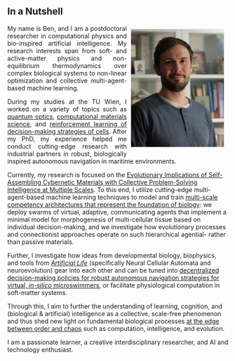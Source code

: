 ## In a Nutshell

<img style="float: right; width: 42%; padding: 10px;" src="img/portrait.png">

<p align="justify">
  My name is Ben, and I am a postdoctoral researcher in computational physics and bio-inspired artificial intelligence. My research interests span from soft- and active-matter physics and non-equilibrium thermodynamics over complex biological systems to non-linear optimization and collective multi-agent-based machine learning. 
</p>

<p align="justify">
  During my studies at the TU Wien, I worked on a variety of topics such as
  <a class="" target='blank' href="https://journals.aps.org/prl/abstract/10.1103/PhysRevLett.115.033601">quantum optics</a>, 
  <a class="" target='blank' href="https://pubs.acs.org/doi/abs/10.1021/acs.jctc.9b01251">computational materials science</a>, and
  <a class="" target='blank' href="https://www.pnas.org/content/118/19/e2019683118">reinforcement learning of decision-making strategies of cells</a>.
  After my PhD, my experience helped me conduct cutting-edge research with industrial partners in robust, biologically inspired autonomous navigation in maritime environments.

Currently, my research is focused on the <a class="" target='blank' href="https://doi.org/10.3390/e26070532">Evolutionary Implications of Self-Assembling Cybernetic Materials with Collective Problem-Solving Intelligence at Multiple Scales</a>. To this end, I utilize cutting-edge multi-agent-based machine learning techniques to model and train [multi-scale competency architectures that represent the foundation of biology](https://www.frontiersin.org/journals/systems-neuroscience/articles/10.3389/fnsys.2022.768201/full): we deploy swarms of virtual, adaptive, communicating agents that implement a minimal model for morphogenesis of multi-cellular tissue based on individual decision-making, and we investigate how evolutionary processes and connectionist approaches operate on such hierarchical agential- rather than passive materials.

Further, I investigate how ideas from developmental biology, biophysics, and tools from [_Artificial Life_](https://en.wikipedia.org/wiki/Artificial_life) (specifically Neural Cellular Automata and neuroevolution) gear into each other and can be tuned into [decentralized decision-making policies for robust autonomous navigation strategies for virtual, _in-silico_ microswimmers](https://doi.org/10.48550/arXiv.2407.09438), or facilitate physiological computation in soft-matter systems.

Through this, I aim to further the understanding of learning, cognition, and (biological & artificial) intelligence as a collective, scale-free phenomenon and thus shed new light on fundamental biological processes [at the edge between order and chaos](https://www.youtube.com/watch?v=hjGFp7lMi9A) such as computation, intelligence, and evolution.

<p align="justify">
  I am a passionate learner, a creative interdisciplinary researcher, and AI and technology enthusiast.
</p>
